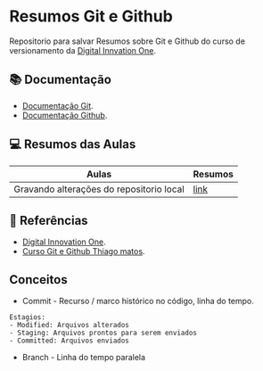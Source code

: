 # Resumos Git e Github

Repositorio para salvar Resumos sobre Git e Github do curso de versionamento da [Digital Innvation One](https://dio.me).

## 📚 Documentação
- [Documentação Git](https://git-scm.com/doc).
- [Documentação Github](https://docs.github.com/pt).

## 💻 Resumos das Aulas
| Aulas | Resumos |
|-------| --------|
| Gravando alterações do repositorio local |[link]() |

## 🔎 Referências
- [Digital Innovation One]().
- [Curso Git e Github Thiago matos](https://www.youtube.com/watch?v=bZb0KiAbmNU&list=PLcoYAcR89n-qbO7YAVj5S0alABLis_QVU&index=2).
## Conceitos
- Commit - Recurso / marco histórico no código, linha do tempo.
```
Estagios:
- Modified: Arquivos alterados
- Staging: Arquivos prontos para serem enviados
- Committed: Arquivos enviados
```
- Branch - Linha do tempo paralela
